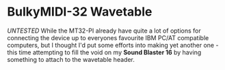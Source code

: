 # BulkyMIDI-32 Wavetable
*UNTESTED*
While the MT32-PI already have quite a lot of options for connecting the device up to everyones favourite IBM PC/AT compatible computers, but I thought I'd put some efforts into making yet another one - this time attempting to fill the void on my **Sound Blaster 16** by having something to attach to the wavetable header.